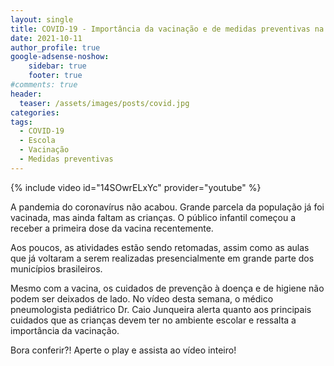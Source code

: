 ```yaml
---
layout: single
title: COVID-19 - Importância da vacinação e de medidas preventivas na volta às aulas presenciais
date: 2021-10-11 
author_profile: true
google-adsense-noshow:
    sidebar: true
    footer: true
#comments: true
header:
  teaser: /assets/images/posts/covid.jpg
categories: 
tags:
  - COVID-19
  - Escola
  - Vacinação
  - Medidas preventivas  
---
```


{% include video id="14SOwrELxYc" provider="youtube" %}

A pandemia do coronavírus não acabou. Grande parcela da população já foi vacinada, mas ainda faltam as crianças. O público infantil começou a receber a primeira dose da vacina recentemente. 

Aos poucos, as atividades estão sendo retomadas, assim como as aulas que já voltaram a serem realizadas presencialmente em grande parte dos municípios brasileiros. 

Mesmo com a vacina, os cuidados de prevenção à doença e de higiene não podem ser deixados de lado.
No vídeo desta semana, o médico pneumologista pediátrico Dr. Caio Junqueira alerta quanto aos principais cuidados que as crianças devem ter no ambiente escolar e ressalta a importância da vacinação. 

Bora conferir?! Aperte o play e assista ao vídeo inteiro!
